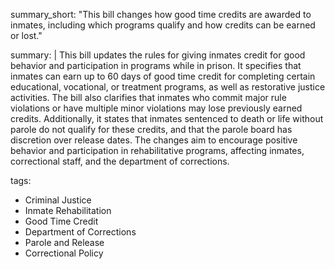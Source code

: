 summary_short: "This bill changes how good time credits are awarded to inmates, including which programs qualify and how credits can be earned or lost."

summary: |
  This bill updates the rules for giving inmates credit for good behavior and participation in programs while in prison. It specifies that inmates can earn up to 60 days of good time credit for completing certain educational, vocational, or treatment programs, as well as restorative justice activities. The bill also clarifies that inmates who commit major rule violations or have multiple minor violations may lose previously earned credits. Additionally, it states that inmates sentenced to death or life without parole do not qualify for these credits, and that the parole board has discretion over release dates. The changes aim to encourage positive behavior and participation in rehabilitative programs, affecting inmates, correctional staff, and the department of corrections.

tags:
  - Criminal Justice
  - Inmate Rehabilitation
  - Good Time Credit
  - Department of Corrections
  - Parole and Release
  - Correctional Policy
